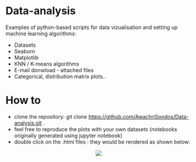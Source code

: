 # Data-analysis

Examples of python-based scripts for data vizualisation and setting up machine learning algorithms:

- Datasets
- Seaborn
- Matplotlib
- KNN / K-means algorithms
- E-mail donwload - attached files
- Categorical, distribution matrix plots..

# How to 

- clone the repository: git clone https://github.com/AwachriSondos/Data-analysis.git .
- feel free to reproduce the plots with your own datasets (notebooks originally generated using jupyter notebook)
- double click on the .html files : they would be rendered as shown below:

<p align="center">
  <img src="https://user-images.githubusercontent.com/96657112/147818488-ec3dd08e-f485-4fc2-b286-a1f1345229b0.PNG" />
</p>
